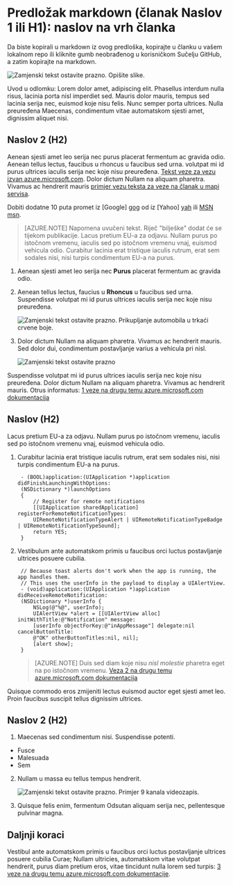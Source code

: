 <properties
   pageTitle="Naslov stranice koja se prikazuje u pregledniku kartica i pretraživanje rezultata"
   description="Članak opis koji će se prikazivati na odredišne stranice i u većini rezultata pretraživanja"
   services="service-name"
   documentationCenter="dev-center-name"
   authors="GitHub-alias-of-only-one-author"
   manager="manager-alias"
   editor=""/>

<tags
   ms.service="required"
   ms.devlang="may be required"
   ms.topic="article"
   ms.tgt_pltfrm="may be required"
   ms.workload="required"
   ms.date="mm/dd/yyyy"
   ms.author="Your MSFT alias or your full email address;semicolon separates two or more"/>

# <a name="markdown-template-article-heading-1-or-h1-heading-at-the-top-of-the-article"></a>Predložak markdown (članak Naslov 1 ili H1): naslov na vrh članka

Da biste kopirali u markdown iz ovog predloška, kopirajte u članku u vašem lokalnom repo ili kliknite gumb neobrađenog u korisničkom Sučelju GitHub, a zatim kopirajte na markdown.

  ![Zamjenski tekst ostavite prazno. Opišite slike.][8]

Uvod u odlomku: Lorem dolor amet, adipiscing elit. Phasellus interdum nulla risus, lacinia porta nisl imperdiet sed. Mauris dolor mauris, tempus sed lacinia serija nec, euismod koje nisu felis. Nunc semper porta ultrices. Nulla preuređena Maecenas, condimentum vitae automatskom sjesti amet, dignissim aliquet nisi.

## <a name="heading-2-h2"></a>Naslov 2 (H2)

Aenean sjesti amet leo serija nec purus placerat fermentum ac gravida odio. Aenean tellus lectus, faucibus u rhoncus u faucibus sed urna.  volutpat mi id purus ultrices iaculis serija nec koje nisu preuređena. [Tekst veze za vezu izvan azure.microsoft.com](http://weblogs.asp.net/scottgu). Dolor dictum Nullam na aliquam pharetra. Vivamus ac hendrerit mauris [primjer vezu teksta za veze na članak u mapi servisa](../articles/expressroute/expressroute-bandwidth-upgrade.md).

Dobiti dodatne 10 puta promet iz [Google]  [ gog] od iz [Yahoo]  [ yah] ili [MSN] [msn].

> [AZURE.NOTE] Napomena uvučeni tekst.  Riječ "bilješke" dodat će se tijekom publikacije. Lacus pretium EU-a za odjavu. Nullam purus po istočnom vremenu, iaculis sed po istočnom vremenu vnaj, euismod vehicula odio. Curabitur lacinia erat tristique iaculis rutrum, erat sem sodales nisi, nisi turpis condimentum EU-a na purus.

1. Aenean sjesti amet leo serija nec **Purus** placerat fermentum ac gravida odio.

2. Aenean tellus lectus, faucius u **Rhoncus** u faucibus sed urna. Suspendisse volutpat mi id purus ultrices iaculis serija nec koje nisu preuređena.

    ![Zamjenski tekst ostavite prazno. Prikupljanje automobila u trkaći crvene boje.][5]

3. Dolor dictum Nullam na aliquam pharetra. Vivamus ac hendrerit mauris. Sed dolor dui, condimentum postavljanje varius a vehicula pri nisl.

    ![Zamjenski tekst ostavite prazno][6]


Suspendisse volutpat mi id purus ultrices iaculis serija nec koje nisu preuređena. Dolor dictum Nullam na aliquam pharetra. Vivamus ac hendrerit mauris. Otrus informatus: [1 veze na drugu temu azure.microsoft.com dokumentacija](virtual-machines-windows-hero-tutorial.md)

## <a name="heading-h2"></a>Naslov (H2)

Lacus pretium EU-a za odjavu. Nullam purus po istočnom vremenu, iaculis sed po istočnom vremenu vnaj, euismod vehicula odio.

1. Curabitur lacinia erat tristique iaculis rutrum, erat sem sodales nisi, nisi turpis condimentum EU-a na purus.

        - (BOOL)application:(UIApplication *)application didFinishLaunchingWithOptions:
        (NSDictionary *)launchOptions
        {
            // Register for remote notifications
            [[UIApplication sharedApplication] registerForRemoteNotificationTypes:
            UIRemoteNotificationTypeAlert | UIRemoteNotificationTypeBadge | UIRemoteNotificationTypeSound];
            return YES;
        }

2. Vestibulum ante automatskom primis u faucibus orci luctus postavljanje ultrices posuere cubilia.

        // Because toast alerts don't work when the app is running, the app handles them.
        // This uses the userInfo in the payload to display a UIAlertView.
        - (void)application:(UIApplication *)application didReceiveRemoteNotification:
        (NSDictionary *)userInfo {
            NSLog(@"%@", userInfo);
            UIAlertView *alert = [[UIAlertView alloc] initWithTitle:@"Notification" message:
            [userInfo objectForKey:@"inAppMessage"] delegate:nil cancelButtonTitle:
            @"OK" otherButtonTitles:nil, nil];
            [alert show];
        }


    > [AZURE.NOTE] Duis sed diam koje nisu <i>nisl molestie</i> pharetra eget na po istočnom vremenu. [Veza 2 na drugu temu azure.microsoft.com dokumentacija](web-sites-custom-domain-name.md)


Quisque commodo eros zmijeniti lectus euismod auctor eget sjesti amet leo. Proin faucibus suscipit tellus dignissim ultrices.

## <a name="heading-2-h2"></a>Naslov 2 (H2)

1. Maecenas sed condimentum nisi. Suspendisse potenti.

  + Fusce
  + Malesuada
  + Sem

2. Nullam u massa eu tellus tempus hendrerit.

    ![Zamjenski tekst ostavite prazno. Primjer 9 kanala videozapis.][7]

3. Quisque felis enim, fermentum Odsutan aliquam serija nec, pellentesque pulvinar magna.




<!--Every topic should have next steps and links to the next logical set of content to keep the customer engaged-->
## <a name="next-steps"></a>Daljnji koraci

Vestibul ante automatskom primis u faucibus orci luctus postavljanje ultrices posuere cubilia Curae; Nullam ultricies, automatskom vitae volutpat hendrerit, purus diam pretium eros, vitae tincidunt nulla lorem sed turpis: [3 veze na drugu temu azure.microsoft.com dokumentacije](storage-whatis-account.md).

<!--Image references-->
[5]: ./media/markdown-template-for-new-articles/octocats.png
[6]: ./media/markdown-template-for-new-articles/pretty49.png
[7]: ./media/markdown-template-for-new-articles/channel-9.png
[8]: ./media/markdown-template-for-new-articles/copytemplate.png

<!--Reference style links - using these makes the source content way more readable than using inline links-->
[gog]: http://google.com/        
[yah]: http://search.yahoo.com/  
[msn]: http://search.msn.com/    
